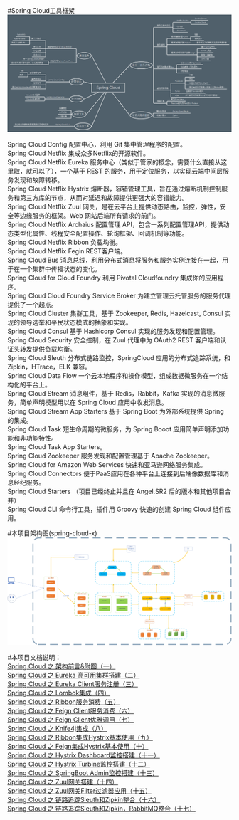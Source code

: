 #Spring Cloud工具框架
![Image text](x-doc/images/Spring%20Cloud%20完整技术.png)  

Spring Cloud Config 配置中心，利用 Git 集中管理程序的配置。  
Spring Cloud Netflix 集成众多Netflix的开源软件。  
Spring Cloud Netflix Eureka 服务中心（类似于管家的概念，需要什么直接从这里取，就可以了），一个基于 REST 的服务，用于定位服务，以实现云端中间层服务发现和故障转移。  
Spring Cloud Netflix Hystrix 熔断器，容错管理工具，旨在通过熔断机制控制服务和第三方库的节点，从而对延迟和故障提供更强大的容错能力。  
Spring Cloud Netflix Zuul 网关，是在云平台上提供动态路由，监控，弹性，安全等边缘服务的框架。Web 网站后端所有请求的前门。  
Spring Cloud Netflix Archaius 配置管理 API，包含一系列配置管理API，提供动态类型化属性、线程安全配置操作、轮询框架、回调机制等功能。  
Spring Cloud Netflix Ribbon 负载均衡。  
Spring Cloud Netflix Fegin REST客户端。  
Spring Cloud Bus 消息总线，利用分布式消息将服务和服务实例连接在一起，用于在一个集群中传播状态的变化。  
Spring Cloud for Cloud Foundry 利用 Pivotal Cloudfoundry 集成你的应用程序。  
Spring Cloud Cloud Foundry Service Broker 为建立管理云托管服务的服务代理提供了一个起点。  
Spring Cloud Cluster 集群工具，基于 Zookeeper, Redis, Hazelcast, Consul 实现的领导选举和平民状态模式的抽象和实现。  
Spring Cloud Consul 基于 Hashicorp Consul 实现的服务发现和配置管理。  
Spring Cloud Security 安全控制，在 Zuul 代理中为 OAuth2 REST 客户端和认证头转发提供负载均衡。  
Spring Cloud Sleuth 分布式链路监控，SpringCloud 应用的分布式追踪系统，和 Zipkin，HTrace，ELK 兼容。  
Spring Cloud Data Flow 一个云本地程序和操作模型，组成数据微服务在一个结构化的平台上。  
Spring Cloud Stream 消息组件，基于 Redis，Rabbit，Kafka 实现的消息微服务，简单声明模型用以在 Spring Cloud 应用中收发消息。  
Spring Cloud Stream App Starters 基于 Spring Boot 为外部系统提供 Spring 的集成。  
Spring Cloud Task 短生命周期的微服务，为 Spring Booot 应用简单声明添加功能和非功能特性。  
Spring Cloud Task App Starters。  
Spring Cloud Zookeeper 服务发现和配置管理基于 Apache Zookeeper。  
Spring Cloud for Amazon Web Services 快速和亚马逊网络服务集成。  
Spring Cloud Connectors 便于PaaS应用在各种平台上连接到后端像数据库和消息经纪服务。  
Spring Cloud Starters （项目已经终止并且在 Angel.SR2 后的版本和其他项目合并）  
Spring Cloud CLI 命令行工具，插件用 Groovy 快速的创建 Spring Cloud 组件应用。  

#本项目架构图(spring-cloud-x)
![Image text](x-doc/images/SpringCloud架构.png)

#本项目文档说明：  
[Spring Cloud 之 架构前言&附图（一）](https://www.cnblogs.com/shileibrave/p/14430823.html)  
[Spring Cloud 之 Eureka 高可用集群搭建（二）](https://www.cnblogs.com/shileibrave/p/14429339.html)  
[Spring Cloud 之 Eureka Client服务注册（三）](https://www.cnblogs.com/shileibrave/p/14430638.html)  
[Spring Cloud 之 Lombok集成（四）](https://www.cnblogs.com/shileibrave/p/14431465.html)  
[Spring Cloud 之 Ribbon服务消费（五）](https://www.cnblogs.com/shileibrave/p/14435273.html)  
[Spring Cloud 之 Feign Client服务消费（六）](https://www.cnblogs.com/shileibrave/p/14435678.html)  
[Spring Cloud 之 Feign Client优雅调用（七）](https://www.cnblogs.com/shileibrave/p/14436460.html)  
[Spring Cloud 之 Knife4j集成（八）](https://www.cnblogs.com/shileibrave/p/14437592.html)  
[Spring Cloud 之 Ribbon集成Hystrix基本使用（九）](https://www.cnblogs.com/shileibrave/p/14439670.html)  
[Spring Cloud 之 Feign集成Hystrix基本使用（十）](https://www.cnblogs.com/shileibrave/p/14440241.html)  
[Spring Cloud 之 Hystrix Dashboard监控搭建（十一）](https://www.cnblogs.com/shileibrave/p/14451172.html)  
[Spring Cloud 之 Hystrix Turbine监控搭建（十二）](https://www.cnblogs.com/shileibrave/p/14451383.html)  
[Spring Cloud 之 SpringBoot Admin监控搭建（十三）](https://www.cnblogs.com/shileibrave/p/14452093.html)  
[Spring Cloud 之 Zuul网关搭建（十四）](https://www.cnblogs.com/shileibrave/p/14452604.html)  
[Spring Cloud 之 Zuul网关Filter过滤器应用（十五）](https://www.cnblogs.com/shileibrave/p/14453054.html)  
[Spring Cloud 之 链路追踪Sleuth和Zipkin整合（十六）](https://www.cnblogs.com/shileibrave/p/14462663.html)  
[Spring Cloud 之 链路追踪Sleuth和Zipkin，RabbitMQ整合（十七）](https://www.cnblogs.com/shileibrave/p/14464323.html)  




